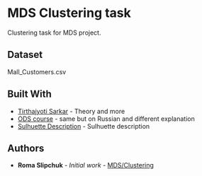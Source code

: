 # MDS Clustering task

Clustering task for MDS project.

## Dataset
Mall_Customers.csv


## Built With

* [Tirthajyoti Sarkar](https://github.com/tirthajyoti/Machine-Learning-with-Python) - Theory and more
* [ODS course](https://habr.com/en/company/ods/blog/325654/) - same but on Russian and different explanation
* [Sulhuette Description](https://itnan.ru/post.php?c=1&p=467745) - Sulhuette description

## Authors

* **Roma Slipchuk** - *Initial work* - [MDS/Clustering](https://github.com/romanslipchuk/MDS/tree/master/Clustering)
